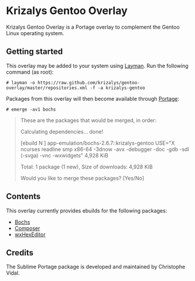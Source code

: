 Krizalys Gentoo Overlay
=======================

Krizalys Gentoo Overlay is a Portage overlay to complement the Gentoo Linux
operating system.

Getting started
---------------

This overlay may be added to your system using [Layman][layman]. Run the
following command (as root):

```
# layman -o https://raw.github.com/krizalys/gentoo-overlay/master/repositories.xml -f -a krizalys-gentoo
```

Packages from this overlay will then become available through
[Portage][portage]:

```
# emerge -av1 bochs
```

> These are the packages that would be merged, in order:
>
> Calculating dependencies... done!
>
> [ebuild  N     ] app-emulation/bochs-2.6.7::krizalys-gentoo  USE="X ncurses readline smp x86-64 -3dnow -avx -debugger -doc -gdb -sdl (-svga) -vnc -wxwidgets" 4,928 KiB
>
> Total: 1 package (1 new), Size of downloads: 4,928 KiB
>
> Would you like to merge these packages? [Yes/No]

Contents
--------

This overlay currently provides ebuilds for the following packages:

* [Bochs][bochs]
* [Composer][composer]
* [wxHexEditor][wxhexeditor]

Credits
-------

The Sublime Portage package is developed and maintained by Christophe Vidal.

[layman]:      https://wiki.gentoo.org/wiki/Layman
[portage]:     https://wiki.gentoo.org/wiki/Portage
[bochs]:       http://bochs.sourceforge.net/
[composer]:    https://getcomposer.org/
[wxhexeditor]: http://www.wxhexeditor.org/
